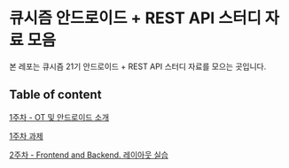 # 큐시즘 안드로이드 + REST API 스터디 자료 모음
본 레포는 큐시즘 21기 안드로이드 + REST API 스터디 자료를 모으는 곳입니다.

## Table of content
[1주차 - OT 및 안드로이드 소개](week_01/README.md)

[1주차 과제](week_01/Assignment.md)

[2주차 - Frontend and Backend. 레이아웃 실습](week_02/README.md)